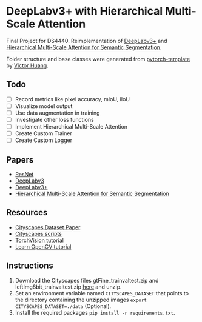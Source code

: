 # DeepLabv3+ with Hierarchical Multi-Scale Attention

Final Project for DS4440. Reimplementation of [DeepLabv3+](https://arxiv.org/abs/1802.02611) 
and [Hierarchical Multi-Scale Attention for Semantic Segmentation](https://arxiv.org/abs/2005.10821v1).

Folder structure and base classes were generated from
[pytorch-template](https://github.com/victoresque/pytorch-template) by [Victor
Huang](https://github.com/victoresque).

## Todo

- [ ] Record metrics like pixel accuracy, mIoU, iIoU
- [ ] Visualize model output
- [ ] Use data augmentation in training
- [ ] Investigate other loss functions
- [ ] Implement Hierarchical Multi-Scale Attention
- [ ] Create Custom Trainer
- [ ] Create Custom Logger

## Papers

- [ResNet](https://arxiv.org/pdf/1512.03385.pdf)
- [DeepLabv3](https://arxiv.org/pdf/1706.05587.pdf)
- [DeepLabv3+](https://arxiv.org/pdf/1802.02611.pdf)
- [Hierarchical Multi-Scale Attention for Semantic Segmentation](https://arxiv.org/pdf/2005.10821.pdf)

## Resources

- [Cityscapes Dataset Paper](https://arxiv.org/pdf/1604.01685.pdf)
- [Cityscapes scripts](https://github.com/mcordts/cityscapesScripts)
- [TorchVision tutorial](https://colab.research.google.com/github/pytorch/vision/blob/temp-tutorial/tutorials/torchvision_finetuning_instance_segmentation.ipynb)
- [Learn OpenCV tutorial](https://www.learnopencv.com/pytorch-for-beginners-semantic-segmentation-using-torchvision/)

## Instructions

1. Download the Cityscapes files gtFine_trainvaltest.zip and
   leftImg8bit_trainvaltest.zip [here](https://www.cityscapes-dataset.com) and
   unzip.
2. Set an environment variable named `CITYSCAPES_DATASET` that points to the directory
   containing the unzipped images `export CITYSCAPES_DATASET=./data` (Optional).
3. Install the required packages `pip install -r requirements.txt`.

